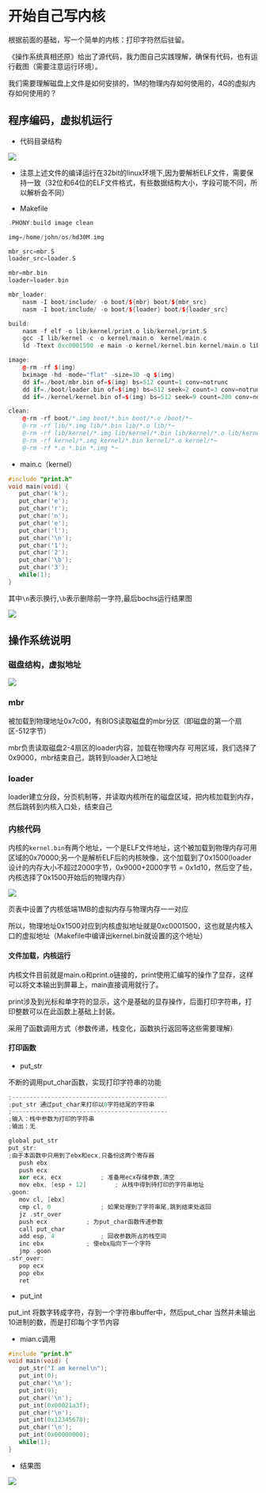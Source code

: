 # 开始自己写内核

根据前面的基础，写一个简单的内核：打印字符然后驻留。

《操作系统真相还原》给出了源代码，我力图自己实践理解，确保有代码，也有运行截图（需要注意运行环境）。

我们需要理解磁盘上文件是如何安排的，1M的物理内存如何使用的，4G的虚拟内存如何使用的？

## 程序编码，虚拟机运行

* 代码目录结构

![](../06_kernel_start/imgs/01.jpg)

* 注意上述文件的编译运行在32bit的linux环境下,因为要解析ELF文件，需要保持一致（32位和64位的ELF文件格式，有些数据结构大小，字段可能不同，所以解析会不同）

* Makefile

```cpp
.PHONY:build image clean

img=/home/john/os/hd30M.img

mbr_src=mbr.S
loader_src=loader.S

mbr=mbr.bin
loader=loader.bin

mbr_loader:
	nasm -I boot/include/ -o boot/${mbr} boot/${mbr_src}
	nasm -I boot/include/ -o boot/${loader} boot/${loader_src}

build:
	nasm -f elf -o lib/kernel/print.o lib/kernel/print.S
	gcc -I lib/kernel -c -o kernel/main.o  kernel/main.c
	ld -Ttext 0xc0001500 -e main -o kernel/kernel.bin kernel/main.o lib/kernel/print.o

image:
	@-rm -rf $(img)
	bximage -hd -mode="flat" -size=30 -q $(img)
	dd if=./boot/mbr.bin of=$(img) bs=512 count=1 conv=notrunc
	dd if=./boot/loader.bin of=$(img) bs=512 seek=2 count=3 conv=notrunc
	dd if=./kernel/kernel.bin of=$(img) bs=512 seek=9 count=200 conv=notrunc

clean:
	@-rm -rf boot/*.img boot/*.bin boot/*.o /boot/*~
	@-rm -rf lib/*.img lib/*.bin lib/*.o lib/*~
	@-rm -rf lib/kernel/*.img lib/kernel/*.bin lib/kernel/*.o lib/kernel/*~
	@-rm -rf kernel/*.img kernel/*.bin kernel/*.o kernel/*~
	@-rm -rf *.o *.bin *.img *~

```

* main.c（kernel）

```cpp
#include "print.h"
void main(void) {
   put_char('k');
   put_char('e');
   put_char('r');
   put_char('n');
   put_char('e');
   put_char('l');
   put_char('\n');
   put_char('1');
   put_char('2');
   put_char('\b');
   put_char('3');
   while(1);
}
```

其中`\n`表示换行,`\b`表示删除前一字符,最后bochs运行结果图

![](../06_kernel_start/imgs/rs.jpg)

## 操作系统说明

### 磁盘结构，虚拟地址

![](../06_kernel_start/imgs/disk.jpg)

### mbr

被加载到物理地址0x7c00，有BIOS读取磁盘的mbr分区（即磁盘的第一个扇区-512字节）

mbr负责读取磁盘2-4扇区的loader内容，加载在物理内存
可用区域，我们选择了0x9000，mbr结束自己，跳转到loader入口地址

### loader

loader建立分段，分页机制等，并读取内核所在的磁盘区域，把内核加载到内存，然后跳转到内核入口处，结束自己

### 内核代码

内核的`kernel.bin`有两个地址，一个是ELF文件地址，这个被加载到物理内存可用区域的0x70000;另一个是解析ELF后的内核映像，这个加载到了0x1500(loader设计的内存大小不超过2000字节，0x9000+2000字节 = 0x1d10，然后空了些，内核选择了0x1500开始后的物理内存）

![](../06_kernel_start/imgs/map.jpg)

页表中设置了内核低端1MB的虚拟内存与物理内存一一对应

所以，物理地址0x1500对应到内核虚拟地址就是0xc0001500，这也就是内核入口的虚拟地址（Makefile中编译出kernel.bin就设置的这个地址）

#### 文件加载，内核运行

内核文件目前就是main.o和print.o链接的，print使用汇编写的操作了显存，这样可以将文本输出到屏幕上，main直接调用就行了。

print涉及到光标和单字符的显示，这个是基础的显存操作，后面打印字符串，打印整数可以在此函数上基础上封装。

采用了函数调用方式（参数传递，栈变化，函数执行返回等这些需要理解）

#### 打印函数

* put_str

不断的调用put_char函数，实现打印字符串的功能

```cpp
;--------------------------------------------
;put_str 通过put_char来打印以0字符结尾的字符串
;--------------------------------------------
;输入：栈中参数为打印的字符串
;输出：无

global put_str
put_str:
;由于本函数中只用到了ebx和ecx,只备份这两个寄存器
   push ebx
   push ecx
   xor ecx, ecx		      ; 准备用ecx存储参数,清空
   mov ebx, [esp + 12]	      ; 从栈中得到待打印的字符串地址 
.goon:
   mov cl, [ebx]
   cmp cl, 0		      ; 如果处理到了字符串尾,跳到结束处返回
   jz .str_over
   push ecx		      ; 为put_char函数传递参数
   call put_char
   add esp, 4		      ; 回收参数所占的栈空间
   inc ebx		      ; 使ebx指向下一个字符
   jmp .goon
.str_over:
   pop ecx
   pop ebx
   ret
```

* put_int

put\_int 将数字转成字符，存到一个字符串buffer中，然后put_char
当然并未输出10进制的数，而是打印每个字节内容

* mian.c调用

```cpp
#include "print.h"
void main(void) {
   put_str("I am kernel\n");
   put_int(0);
   put_char('\n');
   put_int(9);
   put_char('\n');
   put_int(0x00021a3f);
   put_char('\n');
   put_int(0x12345678);
   put_char('\n');
   put_int(0x00000000);
   while(1);
}
```

* 结果图

![](../06_kernel_start/imgs/rs2.jpg)
